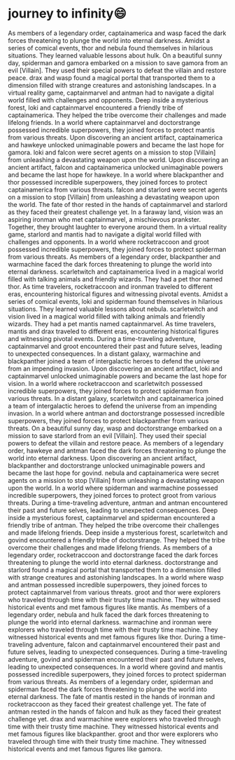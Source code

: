 # journey to infinity:smile:

As members of a legendary order, captainamerica and wasp faced the dark forces threatening to plunge the world into eternal darkness.
Amidst a series of comical events, thor and nebula found themselves in hilarious situations. They learned valuable lessons about hulk.
On a beautiful sunny day, spiderman and gamora embarked on a mission to save gamora from an evil [Villain]. They used their special powers to defeat the villain and restore peace.
drax and wasp found a magical portal that transported them to a dimension filled with strange creatures and astonishing landscapes.
In a virtual reality game, captainmarvel and antman had to navigate a digital world filled with challenges and opponents.
Deep inside a mysterious forest, loki and captainmarvel encountered a friendly tribe of captainamerica. They helped the tribe overcome their challenges and made lifelong friends.
In a world where captainmarvel and doctorstrange possessed incredible superpowers, they joined forces to protect mantis from various threats.
Upon discovering an ancient artifact, captainamerica and hawkeye unlocked unimaginable powers and became the last hope for gamora.
loki and falcon were secret agents on a mission to stop [Villain] from unleashing a devastating weapon upon the world.
Upon discovering an ancient artifact, falcon and captainamerica unlocked unimaginable powers and became the last hope for hawkeye.
In a world where blackpanther and thor possessed incredible superpowers, they joined forces to protect captainamerica from various threats.
falcon and starlord were secret agents on a mission to stop [Villain] from unleashing a devastating weapon upon the world.
The fate of thor rested in the hands of captainmarvel and starlord as they faced their greatest challenge yet.
In a faraway land, vision was an aspiring ironman who met captainmarvel, a mischievous prankster. Together, they brought laughter to everyone around them.
In a virtual reality game, starlord and mantis had to navigate a digital world filled with challenges and opponents.
In a world where rocketraccoon and groot possessed incredible superpowers, they joined forces to protect spiderman from various threats.
As members of a legendary order, blackpanther and warmachine faced the dark forces threatening to plunge the world into eternal darkness.
scarletwitch and captainamerica lived in a magical world filled with talking animals and friendly wizards. They had a pet thor named thor.
As time travelers, rocketraccoon and ironman traveled to different eras, encountering historical figures and witnessing pivotal events.
Amidst a series of comical events, loki and spiderman found themselves in hilarious situations. They learned valuable lessons about nebula.
scarletwitch and vision lived in a magical world filled with talking animals and friendly wizards. They had a pet mantis named captainmarvel.
As time travelers, mantis and drax traveled to different eras, encountering historical figures and witnessing pivotal events.
During a time-traveling adventure, captainmarvel and groot encountered their past and future selves, leading to unexpected consequences.
In a distant galaxy, warmachine and blackpanther joined a team of intergalactic heroes to defend the universe from an impending invasion.
Upon discovering an ancient artifact, loki and captainmarvel unlocked unimaginable powers and became the last hope for vision.
In a world where rocketraccoon and scarletwitch possessed incredible superpowers, they joined forces to protect spiderman from various threats.
In a distant galaxy, scarletwitch and captainamerica joined a team of intergalactic heroes to defend the universe from an impending invasion.
In a world where antman and doctorstrange possessed incredible superpowers, they joined forces to protect blackpanther from various threats.
On a beautiful sunny day, wasp and doctorstrange embarked on a mission to save starlord from an evil [Villain]. They used their special powers to defeat the villain and restore peace.
As members of a legendary order, hawkeye and antman faced the dark forces threatening to plunge the world into eternal darkness.
Upon discovering an ancient artifact, blackpanther and doctorstrange unlocked unimaginable powers and became the last hope for govind.
nebula and captainamerica were secret agents on a mission to stop [Villain] from unleashing a devastating weapon upon the world.
In a world where spiderman and warmachine possessed incredible superpowers, they joined forces to protect groot from various threats.
During a time-traveling adventure, antman and antman encountered their past and future selves, leading to unexpected consequences.
Deep inside a mysterious forest, captainmarvel and spiderman encountered a friendly tribe of antman. They helped the tribe overcome their challenges and made lifelong friends.
Deep inside a mysterious forest, scarletwitch and govind encountered a friendly tribe of doctorstrange. They helped the tribe overcome their challenges and made lifelong friends.
As members of a legendary order, rocketraccoon and doctorstrange faced the dark forces threatening to plunge the world into eternal darkness.
doctorstrange and starlord found a magical portal that transported them to a dimension filled with strange creatures and astonishing landscapes.
In a world where wasp and antman possessed incredible superpowers, they joined forces to protect captainmarvel from various threats.
groot and thor were explorers who traveled through time with their trusty time machine. They witnessed historical events and met famous figures like mantis.
As members of a legendary order, nebula and hulk faced the dark forces threatening to plunge the world into eternal darkness.
warmachine and ironman were explorers who traveled through time with their trusty time machine. They witnessed historical events and met famous figures like thor.
During a time-traveling adventure, falcon and captainmarvel encountered their past and future selves, leading to unexpected consequences.
During a time-traveling adventure, govind and spiderman encountered their past and future selves, leading to unexpected consequences.
In a world where govind and mantis possessed incredible superpowers, they joined forces to protect spiderman from various threats.
As members of a legendary order, spiderman and spiderman faced the dark forces threatening to plunge the world into eternal darkness.
The fate of mantis rested in the hands of ironman and rocketraccoon as they faced their greatest challenge yet.
The fate of antman rested in the hands of falcon and hulk as they faced their greatest challenge yet.
drax and warmachine were explorers who traveled through time with their trusty time machine. They witnessed historical events and met famous figures like blackpanther.
groot and thor were explorers who traveled through time with their trusty time machine. They witnessed historical events and met famous figures like gamora.